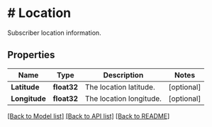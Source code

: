 # # Location
Subscriber location information.

## Properties 


Name | Type | Description | Notes
------------ | ------------- | ------------- | -------------
**Latitude**| **float32** | The location latitude.  | [optional]
**Longitude**| **float32** | The location longitude.  | [optional]


[[Back to Model list]](../../README.md#models) [[Back to API list]](../../README.md#endpoints) [[Back to README]](../../README.md)

